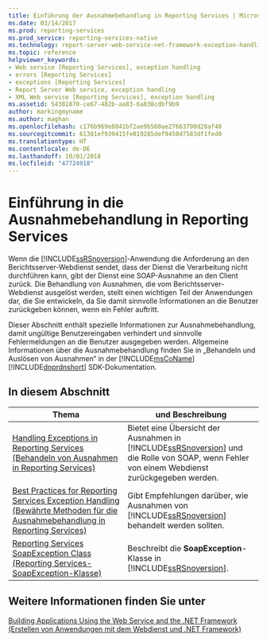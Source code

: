 ```yaml
---
title: Einführung der Ausnahmebehandlung in Reporting Services | Microsoft-Dokumentation
ms.date: 03/14/2017
ms.prod: reporting-services
ms.prod_service: reporting-services-native
ms.technology: report-server-web-service-net-framework-exception-handling
ms.topic: reference
helpviewer_keywords:
- Web service [Reporting Services], exception handling
- errors [Reporting Services]
- exceptions [Reporting Services]
- Report Server Web service, exception handling
- XML Web service [Reporting Services], exception handling
ms.assetid: 54381870-ce67-482b-aa83-6a838cdbf9b9
author: markingmyname
ms.author: maghan
ms.openlocfilehash: c176b969e8841bf2ae9b560ae27663790d28af48
ms.sourcegitcommit: 61381ef939415fe019285def9450d7583df1fed0
ms.translationtype: HT
ms.contentlocale: de-DE
ms.lasthandoff: 10/01/2018
ms.locfileid: "47724918"
---
```

# <a name="introducing-exception-handling-in-reporting-services"></a>Einführung in die Ausnahmebehandlung in Reporting Services
  Wenn die [!INCLUDE[ssRSnoversion](../../includes/ssrsnoversion-md.md)]-Anwendung die Anforderung an den Berichtsserver-Webdienst sendet, dass der Dienst die Verarbeitung nicht durchführen kann, gibt der Dienst eine SOAP-Ausnahme an den Client zurück. Die Behandlung von Ausnahmen, die vom Berichtsserver-Webdienst ausgelöst werden, stellt einen wichtigen Teil der Anwendungen dar, die Sie entwickeln, da Sie damit sinnvolle Informationen an die Benutzer zurückgeben können, wenn ein Fehler auftritt.  
  
 Dieser Abschnitt enthält spezielle Informationen zur Ausnahmebehandlung, damit ungültige Benutzereingaben verhindert und sinnvolle Fehlermeldungen an die Benutzer ausgegeben werden. Allgemeine Informationen über die Ausnahmebehandlung finden Sie in „Behandeln und Auslösen von Ausnahmen“ in der [!INCLUDE[msCoName](../../includes/msconame-md.md)] [!INCLUDE[dnprdnshort](../../includes/dnprdnshort-md.md)] SDK-Dokumentation.  
  
## <a name="in-this-section"></a>In diesem Abschnitt  
  
|Thema|und Beschreibung|  
|-----------|-----------------|  
|[Handling Exceptions in Reporting Services (Behandeln von Ausnahmen in Reporting Services)](../../reporting-services/report-server-web-service-net-framework-exception-handling/handling-exceptions-in-reporting-services.md)|Bietet eine Übersicht der Ausnahmen in [!INCLUDE[ssRSnoversion](../../includes/ssrsnoversion-md.md)] und die Rolle von SOAP, wenn Fehler von einem Webdienst zurückgegeben werden.|  
|[Best Practices for Reporting Services Exception Handling (Bewährte Methoden für die Ausnahmebehandlung in Reporting Services)](../../reporting-services/report-server-web-service-net-framework-exception-handling/best-practices/best-practices-for-reporting-services-exception-handling.md)|Gibt Empfehlungen darüber, wie Ausnahmen von [!INCLUDE[ssRSnoversion](../../includes/ssrsnoversion-md.md)] behandelt werden sollten.|  
|[Reporting Services SoapException Class (Reporting Services-SoapException-Klasse)](../../reporting-services/report-server-web-service-net-framework-exception-handling/soapexception-class/reporting-services-soapexception-class.md)|Beschreibt die **SoapException**-Klasse in [!INCLUDE[ssRSnoversion](../../includes/ssrsnoversion-md.md)].|  
  
## <a name="see-also"></a>Weitere Informationen finden Sie unter  
 [Building Applications Using the Web Service and the .NET Framework (Erstellen von Anwendungen mit dem Webdienst und .NET Framework)](../../reporting-services/report-server-web-service/net-framework/building-applications-using-the-web-service-and-the-net-framework.md)  
  
  
